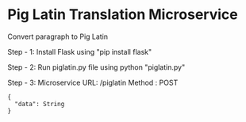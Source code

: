 # Pig Latin Translation Microservice
Convert paragraph to Pig Latin

Step - 1: Install Flask using "pip install flask"

Step - 2: Run piglatin.py file using python "piglatin.py"

Step - 3: Microservice URL: /piglatin
Method  : POST

```
{
  "data": String
}
```
